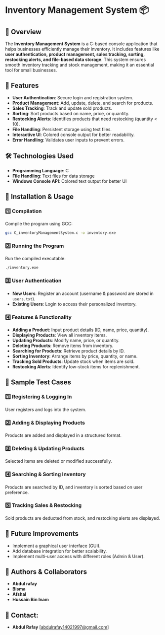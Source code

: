 # Inventory Management System 📦

## 📌 Overview
The **Inventory Management System** is a C-based console application that helps businesses efficiently manage their inventory. It includes features like **user authentication, product management, sales tracking, sorting, restocking alerts, and file-based data storage**. This system ensures smooth inventory tracking and stock management, making it an essential tool for small businesses.

## 🚀 Features
- **User Authentication**: Secure login and registration system.
- **Product Management**: Add, update, delete, and search for products.
- **Sales Tracking**: Track and update sold products.
- **Sorting**: Sort products based on name, price, or quantity.
- **Restocking Alerts**: Identifies products that need restocking (quantity < 10).
- **File Handling**: Persistent storage using text files.
- **Interactive UI**: Colored console output for better readability.
- **Error Handling**: Validates user inputs to prevent errors.

## 🛠 Technologies Used
- **Programming Language**: C
- **File Handling**: Text files for data storage
- **Windows Console API**: Colored text output for better UI

## 🔧 Installation & Usage
### 1️⃣ Compilation
Compile the program using GCC:
```bash
gcc C_inventoryManagementSystem.c -o inventory.exe
```

### 2️⃣ Running the Program
Run the compiled executable:
```bash
./inventory.exe
```

### 3️⃣ User Authentication
- **New Users**: Register an account (username & password are stored in `users.txt`).
- **Existing Users**: Login to access their personalized inventory.

### 4️⃣ Features & Functionality
- **Adding a Product**: Input product details (ID, name, price, quantity).
- **Displaying Products**: View all inventory items.
- **Updating Products**: Modify name, price, or quantity.
- **Deleting Products**: Remove items from inventory.
- **Searching for Products**: Retrieve product details by ID.
- **Sorting Inventory**: Arrange items by price, quantity, or name.
- **Tracking Sold Products**: Update stock when items are sold.
- **Restocking Alerts**: Identify low-stock items for replenishment.

## 📸 Sample Test Cases
### 1️⃣ Registering & Logging In
User registers and logs into the system.

### 2️⃣ Adding & Displaying Products
Products are added and displayed in a structured format.

### 3️⃣ Deleting & Updating Products
Selected items are deleted or modified successfully.

### 4️⃣ Searching & Sorting Inventory
Products are searched by ID, and inventory is sorted based on user preference.

### 5️⃣ Tracking Sales & Restocking
Sold products are deducted from stock, and restocking alerts are displayed.

## 🎯 Future Improvements
- Implement a graphical user interface (GUI).
- Add database integration for better scalability.
- Implement multi-user access with different roles (Admin & User).

## 📝 Authors & Collaborators
- **Abdul rafay**  
- **Bisma**  
- **Afshal**  
- **Hussain Bin Inam**
  
## 📧 Contact:
- **Abdul Rafay** [abdulrafay14021997@gmail.com]


